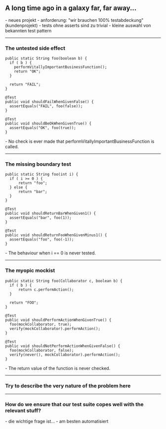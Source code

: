  <!--.slide: data-background="img/background-green-16x9.png" -->

## A long time ago in a galaxy far, far away...

<aside class="notes" data-markdown>
- neues projekt
- anforderung: "wir brauchen 100% testabdeckung" (kundenprojekt)
- tests ohne asserts sind zu trivial
- kleine auswahl von bekannten test pattern
</aside>

---
 <!--.slide: data-background="img/background-green-16x9.png" -->

### The untested side effect <!-- .element: class="fragment" data-fragment-index="2" -->

<!-- .element: class="fragment" data-fragment-index="1" -->
```
public static String foo(boolean b) {
  if ( b ) {
    performVitallyImportantBusinessFunction();
    return "OK";
  }

  return "FAIL";
}

@Test
public void shouldFailWhenGivenFalse() {
  assertEquals("FAIL", foo(false));
}

@Test
public void shouldBeOkWhenGivenTrue() {
  assertEquals("OK", foo(true));
}
```

<aside class="notes">
- No check is ever made that performVitallyImportantBusinessFunction is called.
</aside>

---
<!--.slide: data-background="img/background-green-16x9.png" -->

### The missing boundary test <!-- .element: class="fragment" data-fragment-index="2" -->

<!-- .element: class="fragment" data-fragment-index="1" -->
```
public static String foo(int i) {
  if ( i >= 0 ) {
      return "foo";
  } else {
      return "bar";
  }
}

@Test
public void shouldReturnBarWhenGiven1() {
  assertEquals("bar", foo(1));
}

@Test
public void shouldReturnFooWhenGivenMinus1() {
  assertEquals("foo", foo(-1));
}
```

<aside class="notes" data-markdown>
- The behaviour when i == 0 is never tested.
</aside>

---
<!--.slide: data-background="img/background-green-16x9.png" -->

### The myopic mockist <!-- .element: class="fragment" data-fragment-index="2" -->

<!-- .element: class="fragment" data-fragment-index="1" -->
```
public static String foo(Collaborator c, boolean b) {
  if ( b ) {
      return c.performAction();
  }

  return "FOO";
}

@Test
public void shouldPerformActionWhenGivenTrue() {
  foo(mockCollaborator, true);
  verify(mockCollaborator).performAction();
}

@Test
public void shouldNotPerformActionWhenGivenFalse() {
  foo(mockCollaborator, false);
  verify(never(), mockCollaborator).performAction();
}
```

<aside class="notes" data-markdown>
- The return value of the function is never checked.
</aside>

---
<!--.slide: data-background="img/background-green-16x9.png" -->

### Try to describe the very nature of the problem here

---
<!--.slide: data-background="img/background-green-16x9.png" -->

### How do we ensure that our test suite copes well with the relevant stuff?
<aside class="notes" data-markdown>
- die wichtige frage ist...
- am besten automatisiert
</aside>